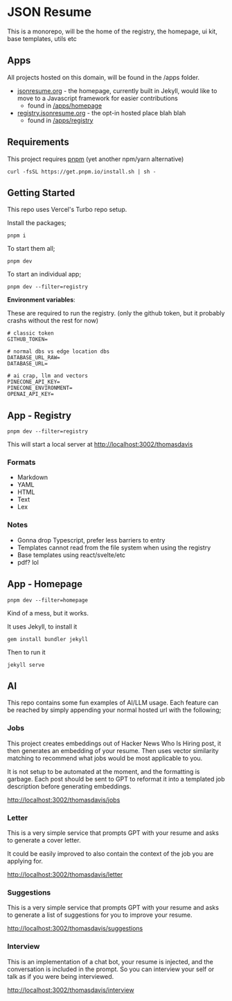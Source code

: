 # JSON Resume

This is a monorepo, will be the home of the registry, the homepage, ui kit, base templates, utils etc

## Apps

All projects hosted on this domain, will be found in the /apps folder.

- [jsonresume.org](https://jsonresume.org) - the homepage, currently built in Jekyll, would like to move to a Javascript framework for easier contributions
  - found in [/apps/homepage](https://github.com/jsonresume/jsonresume.org/tree/master/apps/homepage)
- [registry.jsonresume.org](https://registry.jsonresume.org) - the opt-in hosted place blah blah
  - found in [/apps/registry](https://github.com/jsonresume/jsonresume.org/tree/master/apps/registry)

## Requirements

This project requires [pnpm](https://pnpm.io/installation) (yet another npm/yarn alternative)

```
curl -fsSL https://get.pnpm.io/install.sh | sh -
```

## Getting Started

This repo uses Vercel's Turbo repo setup.

Install the packages;

```
pnpm i
```

To start them all;

```
pnpm dev
```

To start an individual app;

```
pnpm dev --filter=registry
```

**Environment variables**:

These are required to run the registry. (only the github token, but it probably crashs without the rest for now)

```
# classic token
GITHUB_TOKEN=

# normal dbs vs edge location dbs
DATABASE_URL_RAW=
DATABASE_URL=

# ai crap, llm and vectors
PINECONE_API_KEY=
PINECONE_ENVIRONMENT=
OPENAI_API_KEY=
```


## App - Registry

```
pnpm dev --filter=registry
```

This will start a local server at [http://localhost:3002/thomasdavis](http://localhost:3002/thomasdavis)


### Formats

- Markdown
- YAML
- HTML
- Text
- Lex

### Notes
- Gonna drop Typescript, prefer less barriers to entry
- Templates cannot read from the file system when using the registry
- Base templates using react/svelte/etc
- pdf? lol

## App - Homepage

```
pnpm dev --filter=homepage
```

Kind of a mess, but it works.

It uses Jekyll, to install it 

```
gem install bundler jekyll
```

Then to run it

```
jekyll serve
```
## AI

This repo contains some fun examples of AI/LLM usage. Each feature can be reached by simply appending your normal hosted url with the following;

### Jobs

This project creates embeddings out of Hacker News Who Is Hiring post, it then generates an embedding of your resume. Then uses vector similarity matching to recommend what jobs would be most applicable to you. 

It is not setup to be automated at the moment, and the formatting is garbage. Each post should be sent to GPT to reformat it into a templated job description before generating embeddings.


[http://localhost:3002/thomasdavis/jobs](http://localhost:3002/thomasdavis/jobs)

### Letter

This is a very simple service that prompts GPT with your resume and asks to generate a cover letter.

It could be easily improved to also contain the context of the job you are applying for. 

[http://localhost:3002/thomasdavis/letter](http://localhost:3002/thomasdavis/letter)


### Suggestions

This is a very simple service that prompts GPT with your resume and asks to generate a list of suggestions for you to improve your resume.

[http://localhost:3002/thomasdavis/suggestions](http://localhost:3002/thomasdavis/suggestions)


### Interview

This is an implementation of a chat bot, your resume is injected, and the conversation is included in the prompt. So you can interview your self or talk as if you were being interviewed.

[http://localhost:3002/thomasdavis/interview](http://localhost:3002/thomasdavis/interview)
